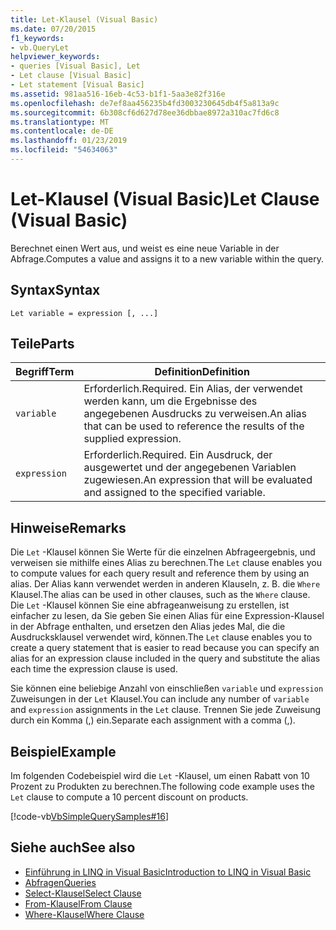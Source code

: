 ```yaml
---
title: Let-Klausel (Visual Basic)
ms.date: 07/20/2015
f1_keywords:
- vb.QueryLet
helpviewer_keywords:
- queries [Visual Basic], Let
- Let clause [Visual Basic]
- Let statement [Visual Basic]
ms.assetid: 981aa516-16eb-4c53-b1f1-5aa3e82f316e
ms.openlocfilehash: de7ef8aa456235b4fd3003230645db4f5a813a9c
ms.sourcegitcommit: 6b308cf6d627d78ee36dbbae8972a310ac7fd6c8
ms.translationtype: MT
ms.contentlocale: de-DE
ms.lasthandoff: 01/23/2019
ms.locfileid: "54634063"
---
```

# <a name="let-clause-visual-basic"></a><span data-ttu-id="469ae-102">Let-Klausel (Visual Basic)</span><span class="sxs-lookup"><span data-stu-id="469ae-102">Let Clause (Visual Basic)</span></span>
<span data-ttu-id="469ae-103">Berechnet einen Wert aus, und weist es eine neue Variable in der Abfrage.</span><span class="sxs-lookup"><span data-stu-id="469ae-103">Computes a value and assigns it to a new variable within the query.</span></span>  
  
## <a name="syntax"></a><span data-ttu-id="469ae-104">Syntax</span><span class="sxs-lookup"><span data-stu-id="469ae-104">Syntax</span></span>  
  
```  
Let variable = expression [, ...]  
```  
  
## <a name="parts"></a><span data-ttu-id="469ae-105">Teile</span><span class="sxs-lookup"><span data-stu-id="469ae-105">Parts</span></span>  
  
|<span data-ttu-id="469ae-106">Begriff</span><span class="sxs-lookup"><span data-stu-id="469ae-106">Term</span></span>|<span data-ttu-id="469ae-107">Definition</span><span class="sxs-lookup"><span data-stu-id="469ae-107">Definition</span></span>|  
|---|---|  
|`variable`|<span data-ttu-id="469ae-108">Erforderlich.</span><span class="sxs-lookup"><span data-stu-id="469ae-108">Required.</span></span> <span data-ttu-id="469ae-109">Ein Alias, der verwendet werden kann, um die Ergebnisse des angegebenen Ausdrucks zu verweisen.</span><span class="sxs-lookup"><span data-stu-id="469ae-109">An alias that can be used to reference the results of the supplied expression.</span></span>|  
|`expression`|<span data-ttu-id="469ae-110">Erforderlich.</span><span class="sxs-lookup"><span data-stu-id="469ae-110">Required.</span></span> <span data-ttu-id="469ae-111">Ein Ausdruck, der ausgewertet und der angegebenen Variablen zugewiesen.</span><span class="sxs-lookup"><span data-stu-id="469ae-111">An expression that will be evaluated and assigned to the specified variable.</span></span>|  
  
## <a name="remarks"></a><span data-ttu-id="469ae-112">Hinweise</span><span class="sxs-lookup"><span data-stu-id="469ae-112">Remarks</span></span>  
 <span data-ttu-id="469ae-113">Die `Let` -Klausel können Sie Werte für die einzelnen Abfrageergebnis, und verweisen sie mithilfe eines Alias zu berechnen.</span><span class="sxs-lookup"><span data-stu-id="469ae-113">The `Let` clause enables you to compute values for each query result and reference them by using an alias.</span></span> <span data-ttu-id="469ae-114">Der Alias kann verwendet werden in anderen Klauseln, z. B. die `Where` Klausel.</span><span class="sxs-lookup"><span data-stu-id="469ae-114">The alias can be used in other clauses, such as the `Where` clause.</span></span> <span data-ttu-id="469ae-115">Die `Let` -Klausel können Sie eine abfrageanweisung zu erstellen, ist einfacher zu lesen, da Sie geben Sie einen Alias für eine Expression-Klausel in der Abfrage enthalten, und ersetzen den Alias jedes Mal, die die Ausdrucksklausel verwendet wird, können.</span><span class="sxs-lookup"><span data-stu-id="469ae-115">The `Let` clause enables you to create a query statement that is easier to read because you can specify an alias for an expression clause included in the query and substitute the alias each time the expression clause is used.</span></span>  
  
 <span data-ttu-id="469ae-116">Sie können eine beliebige Anzahl von einschließen `variable` und `expression` Zuweisungen in der `Let` Klausel.</span><span class="sxs-lookup"><span data-stu-id="469ae-116">You can include any number of `variable` and `expression` assignments in the `Let` clause.</span></span> <span data-ttu-id="469ae-117">Trennen Sie jede Zuweisung durch ein Komma (,) ein.</span><span class="sxs-lookup"><span data-stu-id="469ae-117">Separate each assignment with a comma (,).</span></span>  
  
## <a name="example"></a><span data-ttu-id="469ae-118">Beispiel</span><span class="sxs-lookup"><span data-stu-id="469ae-118">Example</span></span>  
 <span data-ttu-id="469ae-119">Im folgenden Codebeispiel wird die `Let` -Klausel, um einen Rabatt von 10 Prozent zu Produkten zu berechnen.</span><span class="sxs-lookup"><span data-stu-id="469ae-119">The following code example uses the `Let` clause to compute a 10 percent discount on products.</span></span>  
  
 [!code-vb[VbSimpleQuerySamples#16](../../../visual-basic/language-reference/queries/codesnippet/VisualBasic/let-clause_1.vb)]  
  
## <a name="see-also"></a><span data-ttu-id="469ae-120">Siehe auch</span><span class="sxs-lookup"><span data-stu-id="469ae-120">See also</span></span>
- [<span data-ttu-id="469ae-121">Einführung in LINQ in Visual Basic</span><span class="sxs-lookup"><span data-stu-id="469ae-121">Introduction to LINQ in Visual Basic</span></span>](../../../visual-basic/programming-guide/language-features/linq/introduction-to-linq.md)
- [<span data-ttu-id="469ae-122">Abfragen</span><span class="sxs-lookup"><span data-stu-id="469ae-122">Queries</span></span>](../../../visual-basic/language-reference/queries/index.md)
- [<span data-ttu-id="469ae-123">Select-Klausel</span><span class="sxs-lookup"><span data-stu-id="469ae-123">Select Clause</span></span>](../../../visual-basic/language-reference/queries/select-clause.md)
- [<span data-ttu-id="469ae-124">From-Klausel</span><span class="sxs-lookup"><span data-stu-id="469ae-124">From Clause</span></span>](../../../visual-basic/language-reference/queries/from-clause.md)
- [<span data-ttu-id="469ae-125">Where-Klausel</span><span class="sxs-lookup"><span data-stu-id="469ae-125">Where Clause</span></span>](../../../visual-basic/language-reference/queries/where-clause.md)
